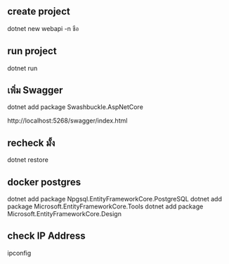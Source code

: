## create project
dotnet new webapi -n ชือ

## run project
dotnet run

## เพิ่ม Swagger
dotnet add package Swashbuckle.AspNetCore

http://localhost:5268/swagger/index.html

## recheck มั้ง
dotnet restore


## docker postgres
dotnet add package Npgsql.EntityFrameworkCore.PostgreSQL
dotnet add package Microsoft.EntityFrameworkCore.Tools
dotnet add package Microsoft.EntityFrameworkCore.Design

## check IP Address
ipconfig